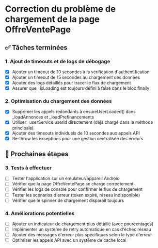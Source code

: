 # Correction du problème de chargement de la page OffreVentePage

## ✅ Tâches terminées

### 1. Ajout de timeouts et de logs de débogage
- [x] Ajouter un timeout de 10 secondes à la vérification d'authentification
- [x] Ajouter un timeout de 15 secondes au chargement des données
- [x] Ajouter des logs détaillés pour tracer le flux de chargement
- [x] Assurer que _isLoading est toujours défini à false dans le bloc finally

### 2. Optimisation du chargement des données
- [x] Supprimer les appels redondants à ensureUserLoaded() dans _loadAnnonces et _loadPrefinancements
- [x] Utiliser _userService.userId directement (déjà chargé dans la méthode principale)
- [x] Ajouter des timeouts individuels de 10 secondes aux appels API
- [x] Re-throw les exceptions pour une gestion centralisée des erreurs

## 🔄 Prochaines étapes

### 3. Tests à effectuer
- [ ] Tester l'application sur un émulateur/appareil Android
- [ ] Vérifier que la page OffreVentePage se charge correctement
- [ ] Vérifier les logs de console pour confirmer le flux de chargement
- [ ] Tester les scénarios d'erreur (token expiré, réseau indisponible)
- [ ] Vérifier que le spinner de chargement disparaît toujours

### 4. Améliorations potentielles
- [ ] Ajouter un indicateur de chargement plus détaillé (avec pourcentages)
- [ ] Implémenter un système de retry automatique en cas d'échec réseau
- [ ] Ajouter des messages d'erreur plus spécifiques selon le type d'erreur
- [ ] Optimiser les appels API avec un système de cache local

